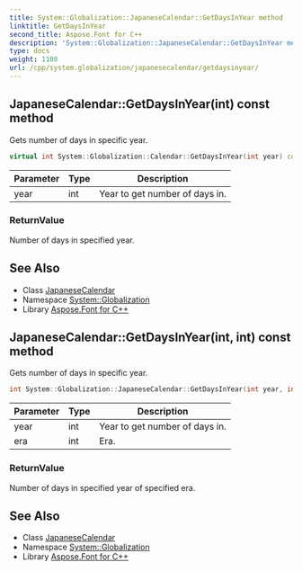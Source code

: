 ```yaml
---
title: System::Globalization::JapaneseCalendar::GetDaysInYear method
linktitle: GetDaysInYear
second_title: Aspose.Font for C++
description: 'System::Globalization::JapaneseCalendar::GetDaysInYear method. Gets number of days in specific year in C++.'
type: docs
weight: 1100
url: /cpp/system.globalization/japanesecalendar/getdaysinyear/
---
```

## JapaneseCalendar::GetDaysInYear(int) const method


Gets number of days in specific year.

```cpp
virtual int System::Globalization::Calendar::GetDaysInYear(int year) const
```


| Parameter | Type | Description |
| --- | --- | --- |
| year | int | Year to get number of days in. |

### ReturnValue

Number of days in specified year.

## See Also

* Class [JapaneseCalendar](../)
* Namespace [System::Globalization](../../)
* Library [Aspose.Font for C++](../../../)
## JapaneseCalendar::GetDaysInYear(int, int) const method


Gets number of days in specific year.

```cpp
int System::Globalization::JapaneseCalendar::GetDaysInYear(int year, int era) const override
```


| Parameter | Type | Description |
| --- | --- | --- |
| year | int | Year to get number of days in. |
| era | int | Era. |

### ReturnValue

Number of days in specified year of specified era.

## See Also

* Class [JapaneseCalendar](../)
* Namespace [System::Globalization](../../)
* Library [Aspose.Font for C++](../../../)

